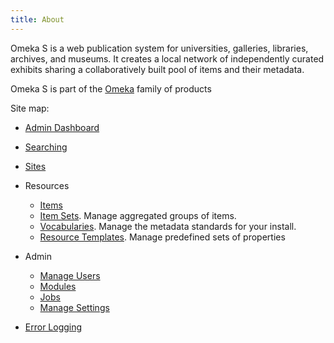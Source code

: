 ```yaml
---
title: About
---
```


Omeka S is a web publication system for universities, galleries, libraries, archives, and museums. It creates a local network of independently curated exhibits sharing a collaboratively built pool of items and their metadata.

Omeka S is part of the [Omeka](http://omeka.org) family of products

Site map:

* [Admin Dashboard](/admin-dashboard.md)
* [Searching](/search.md)
* [Sites](/sites/sites.md)
* Resources
  * [Items](/content/items.md)
  * [Item Sets](/content/item-sets.md). Manage aggregated groups of items. 
  * [Vocabularies](/content/vocabularies.md). Manage the metadata standards for your install.
  * [Resource Templates](/content/resource-template.md). Manage predefined sets of properties 
* Admin
  * [Manage Users](/users.md)
  * [Modules](modules/modules.md)
  * [Jobs](jobs.md)
  * [Manage Settings](settings.md)

* [Error Logging](/errorLogging.md)
